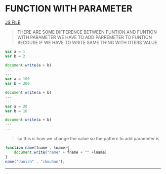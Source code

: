 # FUNCTION WITH PARAMETER
[JS FILE](./22-function-with-parameter.md)
> THERE ARE SOME DIFFERENCE BETWEEN FUNTION AND FUNTION WITH PARAMETER
WE HAVE TO ADD PARREMETER TO FUNTION BECOUSE IF WE HAVE TO WRITE SAME THING WITH OTERS VALUE
```javascript
var a = 1
var b = 2

document.write(a + b)
---
---
var a = 100
var b = 200

document.write(a + b)
---
---
var a = 20
var b = 10

document.write(a + b)
---
---
```
> so this is how we change the value so the pattern to add parameter is
```javascript
function name(fname , lname){
    document.write("name" + fname + "" +lname)
}
name("danish" , "chouhan");
```
---